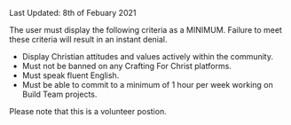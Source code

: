 Last Updated: 8th of Febuary 2021

The user must display the following criteria as a MINIMUM. Failure to meet these criteria will result in an instant denial.

- Display Christian attitudes and values actively within the community.
- Must not be banned on any Crafting For Christ platforms.
- Must speak fluent English.
- Must be able to commit to a minimum of 1 hour per week working on Build Team projects.

Please note that this is a volunteer postion.
